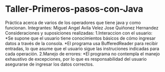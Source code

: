 # Taller-Primeros-pasos-con-Java
Práctica acerca de varios de los operadores que tiene java y como funcionan.
Integrantes:
Miguel Angel Avila Velez
Jose Quiñonez Hernandez
Consideraciones y suposiciones realizadas:
1.Interaccion con el usuario:
  *Se supone que el usuario tiene conocimientos básicos de cómo ingresar datos a través de la consola.
  *El programa usa BufferedReader para recibir entradas, lo que asume que el usuario sigue las instruciones indicadas para cada operación.
2.Manejo de errores:
  *El programa no contempla el manejo exhaustivo de excepciones, por lo que es responsabilidad del usuario asegurarse de ingresar los datos correctos. 
